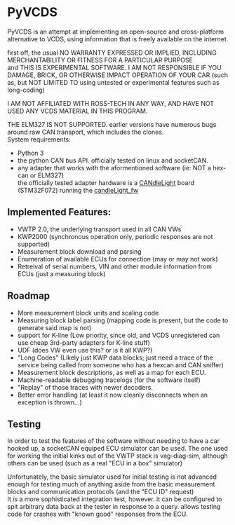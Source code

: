 # PyVCDS

PyVCDS is an attempt at implementing an open-source and cross-platform alternative to VCDS, using information that is freely available on the internet.

first off, the usual NO WARRANTY EXPRESSED OR IMPLIED, INCLUDING MERCHANTABILITY OR FITNESS FOR A PARTICULAR PURPOSE  
and THIS IS EXPERIMENTAL SOFTWARE. I AM NOT RESPONSIBLE IF YOU DAMAGE, BRICK, OR OTHERWISE IMPACT OPERATION OF YOUR CAR (such as, but NOT LIMITED TO using untested or experimental features such as long-coding)

I AM NOT AFFILIATED WITH ROSS-TECH IN ANY WAY, AND HAVE NOT USED ANY VCDS MATERIAL IN THIS PROGRAM.

THE ELM327 IS NOT SUPPORTED. earlier versions have numerous bugs around raw CAN transport, which includes the clones.  
System requirements:

* Python 3
* the python CAN bus API. officially tested on linux and socketCAN.  
* any adapter that works with the aformentioned software (ie: NOT a hex-can or ELM327)  
the officially tested adapter hardware is a [CANdleLight](https://github.com/HubertD/candleLight) board (STM32F072) running the [candleLight_fw](https://github.com/candle-usb/candleLight_fw)

## Implemented Features:
* VWTP 2.0, the underlying transport used in all CAN VWs
* KWP2000 (synchronous operation only, periodic responses are not supported)
* Measurement block download and parsing
* Enumeration of available ECUs for connection (may or may not work)
* Retreival of serial numbers, VIN and other module information from ECUs (just a measuring block)

## Roadmap
* More measurement block units and scaling code
* Measuring block label parsing (mapping code is present, but the code to generate said map is not)
* support for K-line (Low priority, since old, and VCDS unregistered can use cheap 3rd-party adapters for K-line stuff)
* UDF (does VW even use this? or is it all KWP?)
* "Long Codes" (Likely just KWP data blocks; just need a trace of the service being called from someone who has a hexcan and CAN sniffer)
* Measurement block descriptions, as well as a map for each ECU.
* Machine-readable debugging tracelogs (for the software itself)
* "Replay" of those traces with newer decoders.
* Better error handling (at least it now cleanly disconnects when an exception is thrown...)

## Testing
In order to test the features of the software without needing to have a car hooked up, a socketCAN equiped ECU simulator can be used.
The one used for working the initial kinks out of the VWTP stack is vag-diag-sim, although others can be used (such as a real "ECU in a box" simulator)

Unfortunately, the basic simulator used for initial testing is not advanced enough for testing much of anything aside from the basic measurement blocks and communication protocols (and the "ECU ID" request)  
It *is* a more sophisticated integration test, however. it can be configured to spit arbitrary data back at the tester in response to a query. allows testing code for crashes with "known good" responses from the ECU.

